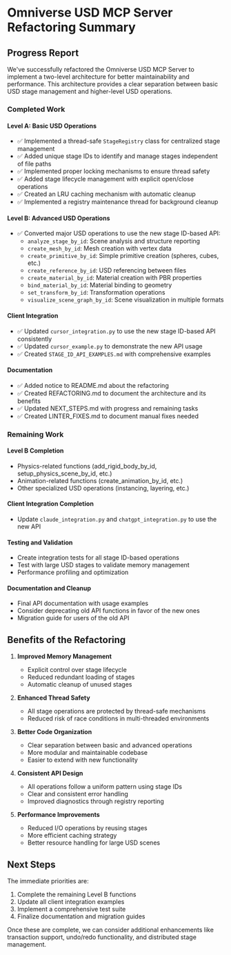 # Omniverse USD MCP Server Refactoring Summary

## Progress Report

We've successfully refactored the Omniverse USD MCP Server to implement a two-level architecture for better maintainability and performance. This architecture provides a clear separation between basic USD stage management and higher-level USD operations.

### Completed Work

#### Level A: Basic USD Operations
- ✅ Implemented a thread-safe `StageRegistry` class for centralized stage management
- ✅ Added unique stage IDs to identify and manage stages independent of file paths
- ✅ Implemented proper locking mechanisms to ensure thread safety
- ✅ Added stage lifecycle management with explicit open/close operations
- ✅ Created an LRU caching mechanism with automatic cleanup
- ✅ Implemented a registry maintenance thread for background cleanup

#### Level B: Advanced USD Operations
- ✅ Converted major USD operations to use the new stage ID-based API:
  - `analyze_stage_by_id`: Scene analysis and structure reporting
  - `create_mesh_by_id`: Mesh creation with vertex data
  - `create_primitive_by_id`: Simple primitive creation (spheres, cubes, etc.)
  - `create_reference_by_id`: USD referencing between files
  - `create_material_by_id`: Material creation with PBR properties
  - `bind_material_by_id`: Material binding to geometry
  - `set_transform_by_id`: Transformation operations
  - `visualize_scene_graph_by_id`: Scene visualization in multiple formats

#### Client Integration
- ✅ Updated `cursor_integration.py` to use the new stage ID-based API consistently
- ✅ Updated `cursor_example.py` to demonstrate the new API usage
- ✅ Created `STAGE_ID_API_EXAMPLES.md` with comprehensive examples

#### Documentation
- ✅ Added notice to README.md about the refactoring
- ✅ Created REFACTORING.md to document the architecture and its benefits
- ✅ Updated NEXT_STEPS.md with progress and remaining tasks
- ✅ Created LINTER_FIXES.md to document manual fixes needed

### Remaining Work

#### Level B Completion
- Physics-related functions (add_rigid_body_by_id, setup_physics_scene_by_id, etc.)
- Animation-related functions (create_animation_by_id, etc.)
- Other specialized USD operations (instancing, layering, etc.)

#### Client Integration Completion
- Update `claude_integration.py` and `chatgpt_integration.py` to use the new API

#### Testing and Validation
- Create integration tests for all stage ID-based operations
- Test with large USD stages to validate memory management
- Performance profiling and optimization

#### Documentation and Cleanup
- Final API documentation with usage examples
- Consider deprecating old API functions in favor of the new ones
- Migration guide for users of the old API

## Benefits of the Refactoring

1. **Improved Memory Management**
   - Explicit control over stage lifecycle
   - Reduced redundant loading of stages
   - Automatic cleanup of unused stages

2. **Enhanced Thread Safety**
   - All stage operations are protected by thread-safe mechanisms
   - Reduced risk of race conditions in multi-threaded environments

3. **Better Code Organization**
   - Clear separation between basic and advanced operations
   - More modular and maintainable codebase
   - Easier to extend with new functionality

4. **Consistent API Design**
   - All operations follow a uniform pattern using stage IDs
   - Clear and consistent error handling
   - Improved diagnostics through registry reporting

5. **Performance Improvements**
   - Reduced I/O operations by reusing stages
   - More efficient caching strategy
   - Better resource handling for large USD scenes

## Next Steps

The immediate priorities are:

1. Complete the remaining Level B functions
2. Update all client integration examples
3. Implement a comprehensive test suite
4. Finalize documentation and migration guides

Once these are complete, we can consider additional enhancements like transaction support, undo/redo functionality, and distributed stage management. 